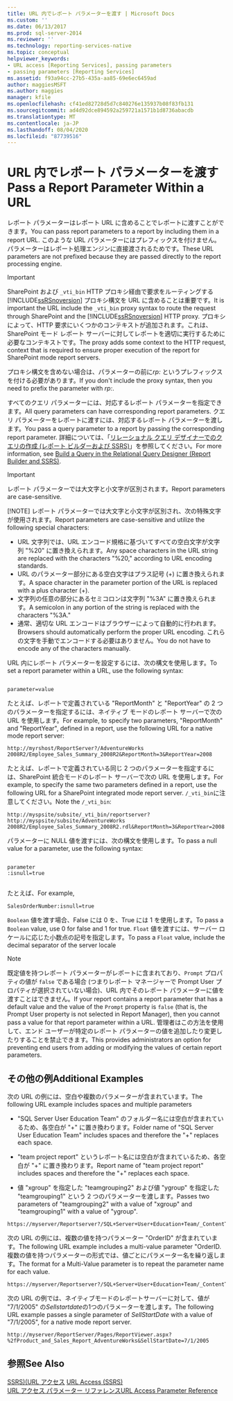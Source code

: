 ```yaml
---
title: URL 内でレポート パラメーターを渡す | Microsoft Docs
ms.custom: ''
ms.date: 06/13/2017
ms.prod: sql-server-2014
ms.reviewer: ''
ms.technology: reporting-services-native
ms.topic: conceptual
helpviewer_keywords:
- URL access [Reporting Services], passing parameters
- passing parameters [Reporting Services]
ms.assetid: f93a94cc-27b5-435a-aa85-69e6ec6459ad
author: maggiesMSFT
ms.author: maggies
manager: kfile
ms.openlocfilehash: cf41ed82728d5d7c840276e135937b08f83fb131
ms.sourcegitcommit: ad4d92dce894592a259721a1571b1d8736abacdb
ms.translationtype: MT
ms.contentlocale: ja-JP
ms.lasthandoff: 08/04/2020
ms.locfileid: "87739516"
---
```

# <a name="pass-a-report-parameter-within-a-url"></a><span data-ttu-id="687ff-102">URL 内でレポート パラメーターを渡す</span><span class="sxs-lookup"><span data-stu-id="687ff-102">Pass a Report Parameter Within a URL</span></span>
  <span data-ttu-id="687ff-103">レポート パラメーターはレポート URL に含めることでレポートに渡すことができます。</span><span class="sxs-lookup"><span data-stu-id="687ff-103">You can pass report parameters to a report by including them in a report URL.</span></span> <span data-ttu-id="687ff-104">このような URL パラメーターにはプレフィックスを付けません。パラメーターはレポート処理エンジンに直接渡されるためです。</span><span class="sxs-lookup"><span data-stu-id="687ff-104">These URL parameters are not prefixed because they are passed directly to the report processing engine.</span></span>  
  
> [!IMPORTANT]  
>  <span data-ttu-id="687ff-105">SharePoint および `_vti_bin` HTTP プロキシ経由で要求をルーティングする [!INCLUDE[ssRSnoversion](../includes/ssrsnoversion-md.md)] プロキシ構文を URL に含めることは重要です。</span><span class="sxs-lookup"><span data-stu-id="687ff-105">It is important the URL include the `_vti_bin` proxy syntax to route the request through SharePoint and the [!INCLUDE[ssRSnoversion](../includes/ssrsnoversion-md.md)] HTTP proxy.</span></span> <span data-ttu-id="687ff-106">プロキシによって、HTTP 要求にいくつかのコンテキストが追加されます。これは、SharePoint モード レポート サーバーに対してレポートを適切に実行するために必要なコンテキストです。</span><span class="sxs-lookup"><span data-stu-id="687ff-106">The proxy adds some context to the HTTP request, context that is required to ensure proper execution of the report for SharePoint mode report servers.</span></span>  
>   
>  <span data-ttu-id="687ff-107">プロキシ構文を含めない場合は、パラメーターの前に*rp:* というプレフィックスを付ける必要があります。</span><span class="sxs-lookup"><span data-stu-id="687ff-107">If you don't include the proxy syntax, then you need to prefix the parameter with *rp:*.</span></span>  
  
 <span data-ttu-id="687ff-108">すべてのクエリ パラメーターには、対応するレポート パラメーターを指定できます。</span><span class="sxs-lookup"><span data-stu-id="687ff-108">All query parameters can have corresponding report parameters.</span></span> <span data-ttu-id="687ff-109">クエリ パラメーターをレポートに渡すには、対応するレポート パラメーターを渡します。</span><span class="sxs-lookup"><span data-stu-id="687ff-109">You pass a query parameter to a report by passing the corresponding report parameter.</span></span> <span data-ttu-id="687ff-110">詳細については、「[リレーショナル クエリ デザイナーでのクエリの作成 &#40;レポート ビルダーおよび SSRS&#41;](report-data/build-a-query-in-the-relational-query-designer-report-builder-and-ssrs.md)」を参照してください。</span><span class="sxs-lookup"><span data-stu-id="687ff-110">For more information, see [Build a Query in the Relational Query Designer &#40;Report Builder and SSRS&#41;](report-data/build-a-query-in-the-relational-query-designer-report-builder-and-ssrs.md).</span></span>  
  
> [!IMPORTANT]
>  <span data-ttu-id="687ff-111">レポート パラメーターでは大文字と小文字が区別されます。</span><span class="sxs-lookup"><span data-stu-id="687ff-111">Report parameters are case-sensitive.</span></span>  
> 
> [!NOTE]
>  <span data-ttu-id="687ff-112">レポート パラメーターでは大文字と小文字が区別され、次の特殊文字が使用されます。</span><span class="sxs-lookup"><span data-stu-id="687ff-112">Report parameters are case-sensitive and utilize the following special characters:</span></span>  
> 
>  -   <span data-ttu-id="687ff-113">URL 文字列では、URL エンコード規格に基づいてすべての空白文字が文字列 "%20" に置き換えられます。</span><span class="sxs-lookup"><span data-stu-id="687ff-113">Any space characters in the URL string are replaced with the characters "%20," according to URL encoding standards.</span></span>  
> -   <span data-ttu-id="687ff-114">URL のパラメーター部分にある空白文字はプラス記号 (+) に置き換えられます。</span><span class="sxs-lookup"><span data-stu-id="687ff-114">A space character in the parameter portion of the URL is replaced with a plus character (+).</span></span>  
> -   <span data-ttu-id="687ff-115">文字列の任意の部分にあるセミコロンは文字列 "%3A" に置き換えられます。</span><span class="sxs-lookup"><span data-stu-id="687ff-115">A semicolon in any portion of the string is replaced with the characters "%3A."</span></span>  
> -   <span data-ttu-id="687ff-116">通常、適切な URL エンコードはブラウザーによって自動的に行われます。</span><span class="sxs-lookup"><span data-stu-id="687ff-116">Browsers should automatically perform the proper URL encoding.</span></span> <span data-ttu-id="687ff-117">これらの文字を手動でエンコードする必要はありません。</span><span class="sxs-lookup"><span data-stu-id="687ff-117">You do not have to encode any of the characters manually.</span></span>  
  
 <span data-ttu-id="687ff-118">URL 内にレポート パラメーターを設定するには、次の構文を使用します。</span><span class="sxs-lookup"><span data-stu-id="687ff-118">To set a report parameter within a URL, use the following syntax:</span></span>  
  
```  
  
parameter=value  
```  
  
 <span data-ttu-id="687ff-119">たとえば、レポートで定義されている "ReportMonth" と "ReportYear" の 2 つのパラメーターを指定するには、ネイティブ モードのレポート サーバーで次の URL を使用します。</span><span class="sxs-lookup"><span data-stu-id="687ff-119">For example, to specify two parameters, "ReportMonth" and "ReportYear", defined in a report, use the following URL for a native mode report server:</span></span>  
  
```  
http://myrshost/ReportServer?/AdventureWorks 2008R2/Employee_Sales_Summary_2008R2&ReportMonth=3&ReportYear=2008  
```  
  
 <span data-ttu-id="687ff-120">たとえば、レポートで定義されている同じ 2 つのパラメーターを指定するには、SharePoint 統合モードのレポート サーバーで次の URL を使用します。</span><span class="sxs-lookup"><span data-stu-id="687ff-120">For example, to specify the same two parameters defined in a report, use the following URL for a SharePoint integrated mode report server.</span></span> <span data-ttu-id="687ff-121">`/_vti_bin`に注意してください。</span><span class="sxs-lookup"><span data-stu-id="687ff-121">Note the `/_vti_bin`:</span></span>  
  
```  
http://myspsite/subsite/_vti_bin/reportserver?http://myspsite/subsite/AdventureWorks 2008R2/Employee_Sales_Summary_2008R2.rdl&ReportMonth=3&ReportYear=2008  
```  
  
 <span data-ttu-id="687ff-122">パラメーターに NULL 値を渡すには、次の構文を使用します。</span><span class="sxs-lookup"><span data-stu-id="687ff-122">To pass a null value for a parameter, use the following syntax:</span></span>  
  
```  
  
parameter  
:isnull=true  
  
```  
  
 <span data-ttu-id="687ff-123">たとえば、</span><span class="sxs-lookup"><span data-stu-id="687ff-123">For example,</span></span>  
  
```  
SalesOrderNumber:isnull=true  
```  
  
 <span data-ttu-id="687ff-124">`Boolean` 値を渡す場合、False には 0 を、True には 1 を使用します。</span><span class="sxs-lookup"><span data-stu-id="687ff-124">To pass a `Boolean` value, use 0 for false and 1 for true.</span></span> <span data-ttu-id="687ff-125">`Float` 値を渡すには、サーバー ロケールに応じた小数点の記号を指定します。</span><span class="sxs-lookup"><span data-stu-id="687ff-125">To pass a `Float` value, include the decimal separator of the server locale</span></span>  
  
> [!NOTE]  
>  <span data-ttu-id="687ff-126">既定値を持つレポート パラメーターがレポートに含まれており、`Prompt` プロパティの値が `false` である場合 (つまりレポート マネージャーで Prompt User プロパティが選択されていない場合)、URL 内でそのレポート パラメーターに値を渡すことはできません。</span><span class="sxs-lookup"><span data-stu-id="687ff-126">If your report contains a report parameter that has a default value and the value of the `Prompt` property is `false` (that is, the Prompt User property is not selected in Report Manager), then you cannot pass a value for that report parameter within a URL.</span></span> <span data-ttu-id="687ff-127">管理者はこの方法を使用して、エンド ユーザーが特定のレポート パラメーターの値を追加したり変更したりすることを禁止できます。</span><span class="sxs-lookup"><span data-stu-id="687ff-127">This provides administrators an option for preventing end users from adding or modifying the values of certain report parameters.</span></span>  
  
##  <a name="additional-examples"></a><a name="bkmk_examples"></a> <span data-ttu-id="687ff-128">その他の例</span><span class="sxs-lookup"><span data-stu-id="687ff-128">Additional Examples</span></span>  
 <span data-ttu-id="687ff-129">次の URL の例には、空白や複数のパラメーターが含まれています。</span><span class="sxs-lookup"><span data-stu-id="687ff-129">The following URL example includes spaces and multiple parameters</span></span>  
  
-   <span data-ttu-id="687ff-130">"SQL Server User Education Team" のフォルダー名には空白が含まれているため、各空白が "+" に置き換わります。</span><span class="sxs-lookup"><span data-stu-id="687ff-130">Folder name of "SQL Server User Education Team" includes spaces and therefore the "+" replaces each space.</span></span>  
  
-   <span data-ttu-id="687ff-131">"team project report" というレポート名には空白が含まれているため、各空白が "+" に置き換わります。</span><span class="sxs-lookup"><span data-stu-id="687ff-131">Report name of "team project report" includes spaces and therefore the "+" replaces each space.</span></span>  
  
-   <span data-ttu-id="687ff-132">値 "xgroup" を指定した "teamgrouping2" および値 "ygroup" を指定した "teamgrouping1" という 2 つのパラメーターを渡します。</span><span class="sxs-lookup"><span data-stu-id="687ff-132">Passes two parameters of "teamgrouping2" with a value of "xgroup" and "teamgrouping1" with a value of "ygroup".</span></span>  
  
```  
https://myserver/Reportserver?/SQL+Server+User+Education+Team/_ContentTeams/folder123/team+project+report&teamgrouping2=xgroup&teamgrouping1=ygroup  
```  
  
 <span data-ttu-id="687ff-133">次の URL の例には、複数の値を持つパラメーター "OrderID" が含まれています。</span><span class="sxs-lookup"><span data-stu-id="687ff-133">The following URL example includes a multi-value parameter "OrderID.</span></span> <span data-ttu-id="687ff-134">複数の値を持つパラメーターの形式では、値ごとにパラメーター名を繰り返します。</span><span class="sxs-lookup"><span data-stu-id="687ff-134">The format for a Multi-Value parameter is to repeat the parameter name for each value.</span></span>  
  
```  
https://myserver/Reportserver?/SQL+Server+User+Education+Team/_ContentTeams/folder123/team+project+report&teamgrouping2=xgroup&teamgrouping1=ygroup&OrderID=747&OrderID=787&OrderID=12  
```  
  
 <span data-ttu-id="687ff-135">次の URL の例では、ネイティブモードのレポートサーバーに対して、値が "7/1/2005" の*Sellstartdate*の1つのパラメーターを渡します。</span><span class="sxs-lookup"><span data-stu-id="687ff-135">The following URL example passes a single parameter of *SellStartDate* with a value of "7/1/2005", for a native mode report server.</span></span>  
  
```  
http://myserver/ReportServer/Pages/ReportViewer.aspx?%2fProduct_and_Sales_Report_AdventureWorks&SellStartDate=7/1/2005  
```  
  
## <a name="see-also"></a><span data-ttu-id="687ff-136">参照</span><span class="sxs-lookup"><span data-stu-id="687ff-136">See Also</span></span>  
 <span data-ttu-id="687ff-137">[SSRS&#41;&#40;URL アクセス](url-access-ssrs.md) </span><span class="sxs-lookup"><span data-stu-id="687ff-137">[URL Access &#40;SSRS&#41;](url-access-ssrs.md) </span></span>  
 [<span data-ttu-id="687ff-138">URL アクセス パラメーター リファレンス</span><span class="sxs-lookup"><span data-stu-id="687ff-138">URL Access Parameter Reference</span></span>](url-access-parameter-reference.md)  
  
  
